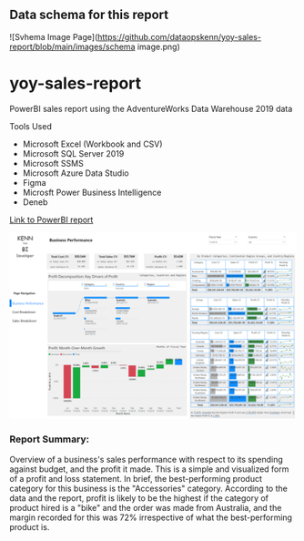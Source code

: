 ## Data schema for this report 
![Svhema Image Page](https://github.com/dataopskenn/yoy-sales-report/blob/main/images/schema image.png)

# yoy-sales-report
PowerBI sales report using the AdventureWorks Data Warehouse 2019 data

Tools Used
- Microsoft Excel (Workbook and CSV)
- Microsoft SQL Server 2019
- Microsoft SSMS
- Microsoft Azure Data Studio
- Figma
- Microsft Power Business Intelligence
- Deneb

[Link to PowerBI report](https://app.powerbi.com/view?r=eyJrIjoiZDAxNjI3ZjItZDJlZS00YTJmLTg3YTgtMjc1NWE2NDYyYzE2IiwidCI6IjliNTk3NjNmLTc2NDktNDM0Zi1iNGJmLWRmYTg3NGU4OGY4NyJ9)

![Front Page](https://github.com/dataopskenn/yoy-sales-report/blob/main/images/adventureworks_sales.png)


### Report Summary:

Overview of a business's sales performance with respect to its spending against budget, and the profit it made. This is a simple and visualized form of a profit and loss statement.
In brief, the best-performing product category for this business is the "Accessories" category. According to the data and the report, profit is likely to be the highest if the category of product hired is a "bike" and the order was made from Australia, and the margin recorded for this was 72% irrespective of what the best-performing product is. 
